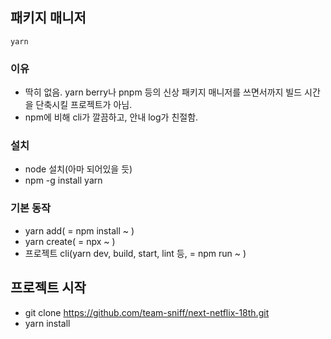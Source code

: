 ## 패키지 매니저

`yarn`

### 이유

- 딱히 없음. yarn berry나 pnpm 등의 신상 패키지 매니저를 쓰면서까지 빌드 시간을 단축시킬 프로젝트가 아님.
- npm에 비해 cli가 깔끔하고, 안내 log가 친절함.

### 설치

- node 설치(아마 되어있을 듯)
- npm -g install yarn

### 기본 동작

- yarn add( = npm install ~ )
- yarn create( = npx ~ )
- 프로젝트 cli(yarn dev, build, start, lint 등, = npm run ~ )

## 프로젝트 시작

- git clone https://github.com/team-sniff/next-netflix-18th.git
- yarn install

##

